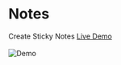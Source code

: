 # Notes
Create Sticky Notes
<a href="https://akki4feb95.github.io/Notes/">Live Demo</a>
<br>
<br>
<img src="Drum.jpg" alt="Demo">
